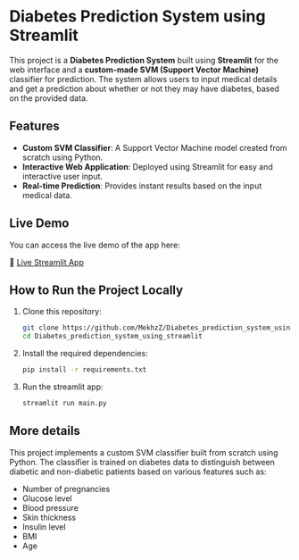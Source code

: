 # Diabetes Prediction System using Streamlit

This project is a **Diabetes Prediction System** built using **Streamlit** for the web interface and a **custom-made SVM (Support Vector Machine)** classifier for prediction. The system allows users to input medical details and get a prediction about whether or not they may have diabetes, based on the provided data.

## Features
- **Custom SVM Classifier**: A Support Vector Machine model created from scratch using Python.
- **Interactive Web Application**: Deployed using Streamlit for easy and interactive user input.
- **Real-time Prediction**: Provides instant results based on the input medical data.

## Live Demo
You can access the live demo of the app here:

🔗 [Live Streamlit App](https://diabetespredictionsystemusingapp-gu98foprwnu8j6xmno7qyj.streamlit.app/)

## How to Run the Project Locally

1. Clone this repository:

   ```bash
   git clone https://github.com/MekhzZ/Diabetes_prediction_system_using_streamlit.git
   cd Diabetes_prediction_system_using_streamlit
   ```
2. Install the required dependencies:
   
   ```bash
   pip install -r requirements.txt
   ```
   
4. Run the streamlit app:

   ```bash
   streamlit run main.py
   ```

## More details

This project implements a custom SVM classifier built from scratch using Python. The classifier is trained on diabetes data to distinguish between diabetic and non-diabetic patients based on various features such as:

- Number of pregnancies
- Glucose level
- Blood pressure
- Skin thickness
- Insulin level
- BMI
- Age

